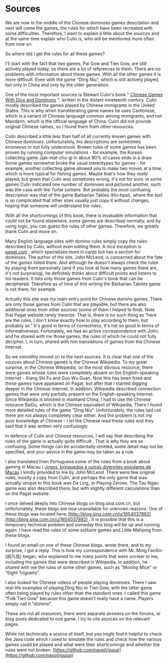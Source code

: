 # Sources

We are now in the middle of the Chinese dominoes games description and next will come the games, the rules for which have been recreated with some difficulties. Therefore, I want to explain a little about the sources and at the same time explain who Culin is, who will be mentioned more often from now on. 

So where did I get the rules for all these games? 

I'll start with the fact that two games, Pai Gow and Tien Gow, are still actively played today, so there are a lot of references to them. There are no problems with information about these games. With all the other games it is more difficult. Even with the game "Ding Niu", which is still actively played, but only in China and only by the older generation. 

One of the most important sources is Stewart Culin's book " [Chinese Games With Dice and Dominoes](https://healthy.uwaterloo.ca/museum/Archives/Culin/Dice1893/gameslist.html) ", written in the distant nineteenth century. Culin mostly described the games played by Chinese immigrants in the United States. This is why when transliterating game names he uses Cantonese, which is a variant of Chinese language common among immigrants, and not Mandarin, which is the official language of China. Culin did not provide original Chinese names, so I found them from other resources. 

Culin described a little less than half of all currently known games with Chinese dominoes. Unfortunately, his descriptions are sometimes erroneous or not fully understood. Broken rules of some games has been proven by running computer simulations - for example, the Korean collecting game Jjak-mat-chu-gi in about 90% of cases ends in a draw. Some games somewhat broke the usual stereotypes for games - for example, another collecting game allowed you to make two moves at a time, which is more typical for fishing games. Maybe that's how they really played, but given that Culin was sometimes wrong, it's not for sure. In some games Culin indicated one number of dominoes and pictured another, such was the case with the Turtle solitaire. But probably the most confusing description was that of the game Barbarian Tables (Ho-hpai), where the text is so complicated that other sites usually just copy it without changes, hoping that someone will understand the rules. 

With all the shortcomings of this book, there is invaluable information that could not be found elsewhere, some games are described normally, and by using logic, you can guess the rules of other games. Therefore, we greatly thank Culin and move on. 

Many English language sites with domino rules simply copy the rules described by Culin, without even editing them. A nice exception is [pagat.com](https://www.pagat.com/domino/) , which specializes more in cards but has a section for dominoes. The author of the site, John McLeod, is concerned about the fate of the games listed there. And although he doesn't always check the rules by playing them personally (and if you look at how many games there are, it's not surprising), he definitely thinks about difficult points and listens to his readers. It lists only those games from Culin's book that can be deciphered. Therefore as of time of this writing the Barbarian Tablets game is not there, for example. 

Actually this site was my main entry point for Chinese domino games. There are only those games from Culin that are playable, but there are also additional ones from other sources (some of them I helped to find). Note that Pagat website rarely theorize. That is, there is no such thing as "here are the rules, I don't know exactly how to play according to them, but probably so." It's good in terms of correctness, it's not so good in terms of informativeness. Fortunately, we had an active correspondence with John, and he shared with me those games, the rules of which he could not fully decipher. I, in turn, shared with him translations of games from the Chinese Internet. 

So we smoothly moved on to the next sources. It is clear that one of the sources about Chinese games is the Chinese Wikipedia. To my great surprise, in the Chinese Wikipedia, on the most obvious resource, there were games whose rules were completely absent on the English-speaking Internet - Xiang Shi Fu and Guo Wu Guan. Now this has been fixed and these games have appeared on Pagat, but after that I started digging deeper in the Chinese internet. In addition, Wikipedia described connection games that were only partially present on the English-speaking Internet. Since Wikipedia is blocked in mainland China, I had to use the Chinese resource BaiDu, which is the Chinese equivalent of Wikipedia. There I found more detailed rules of the game "Ding Niu". Unfortunately, the rules laid out there are not always completely clear either. And the problem is not my poor knowledge of Chinese - I let the Chinese read these rules and they said that it was written very confusingly. 

In defence of Culin and Chinese resources, I will say that describing the rules of the game is actually quite difficult . That is why they are so confusing. Some things can be accidentally omitted, some detail may not be specified, and your advice in the game may be taken as a rule. 

I also translated from Portuguese some of the rules from a book about gaming in Macau ( [Jogos, brinquedos e outras diversões populares de Macau](https://books.google.com.ua/books/about/Jogos_brinquedos_e_outras_divers%C3%B5es_pop.html?id=m5mf6kxo2L4C&redir_esc=y) ) kindly provided to me by John McLeod. There were few original rules, mostly a copy from Culin, and perhaps the only game that was actually unique to this book was Da Ling, or Playing Zeroes. The Tau Ngau game was also described there, but with slightly different calculations than on the Pagat website. 

I once delved deeply into Chinese blogs on blog.sina.com.cn, but unfortunately, these blogs are now unavailable for unknown reasons. One of these blogs was located here: [http://blog.sina.com.cn/u/1654037892](http://blog.sina.com.cn/u/1654037892) . It is possible that this is a temporary technical problem and someday this blog will be up and running again. I have read the rules of some solitaire games and Little Mahjong from these blogs. 

I found an email on one of these Chinese blogs, wrote there, and to my surprise, I got a reply. This is how my correspondence with Mr. Ming FanXin (闵凡信) began, who explained to me many points that were unclear to me, including the games that were described in Wikipedia. In addition, he shared with me the rules of some other games, such as "Moving Mice" or "Eight Trigrams". 

I also looked for Chinese videos of people playing dominoes. There I saw real-life examples of playing Ding Niu or Tien Gow, with the latter game often being played by rules other than the standard ones. I called this game "Folk Tien Gow" because this game doesn't really have a name. Players simply call it "domino". 

These are not all resources, there were separate answers on the forums, or blog posts dedicated to one game. I try to cite sources on the relevant pages. 

While not technically a source of itself, but you might find it helpful to check the Java code which I used to simulate the rules and check how the various games could be played and what were their shortcomings and whether the rules were not broken: [https://github.com/navpil/gupai](https://github.com/navpil/gupai) 

